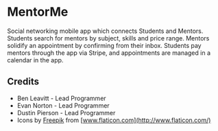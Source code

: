 # MentorMe
Social networking mobile app which connects Students and Mentors. Students search for mentors by subject, skills and price range. Mentors solidify an appointment by confirming from their inbox. Students pay mentors through the app via Stripe, and appointments are managed in a calendar in the app.

## Credits
* Ben Leavitt - Lead Programmer
* Evan Norton - Lead Programmer
* Dustin Pierson - Lead Programmer
* Icons by [Freepik](http://www.freepik.com/) from [www.flaticon.com](http://www.flaticon.com/)
